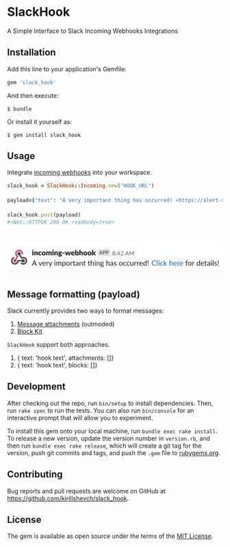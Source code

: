 # SlackHook

A Simple Interface to Slack Incoming Webhooks Integrations

## Installation

Add this line to your application's Gemfile:

```ruby
gem 'slack_hook'
```

And then execute:

    $ bundle

Or install it yourself as:

    $ gem install slack_hook

## Usage

Integrate [incoming webhooks](https://slack.com/apps/A0F7XDUAZ-incoming-webhooks) into your workspace.

```ruby
slack_hook = SlackHook::Incoming.new("HOOK_URL")

payload={"text": "A very important thing has occurred! <https://alert-system.com/alerts/1234|Click here> for details!"}

slack_hook.post(payload)
#<Net::HTTPOK 200 OK readbody=true>
```

# <img src='https://github.com/kirillshevch/slack_hook/blob/master/example.jpg' alt='Incoming Hook Example' />

## Message formatting (payload)

Slaсk currently provides two ways to format messages:

1. [Message attachments](https://api.slack.com/docs/outmoded-messaging) (outmoded)
2. [Block Kit](https://api.slack.com/block-kit)

`SlackHook` support both approaches.

1. { text: 'hook text', attachments: []}
1. { text: 'hook text', blocks: []}

## Development

After checking out the repo, run `bin/setup` to install dependencies. Then, run `rake spec` to run the tests. You can also run `bin/console` for an interactive prompt that will allow you to experiment.

To install this gem onto your local machine, run `bundle exec rake install`. To release a new version, update the version number in `version.rb`, and then run `bundle exec rake release`, which will create a git tag for the version, push git commits and tags, and push the `.gem` file to [rubygems.org](https://rubygems.org).

## Contributing

Bug reports and pull requests are welcome on GitHub at https://github.com/kirillshevch/slack_hook.

## License

The gem is available as open source under the terms of the [MIT License](https://opensource.org/licenses/MIT).
